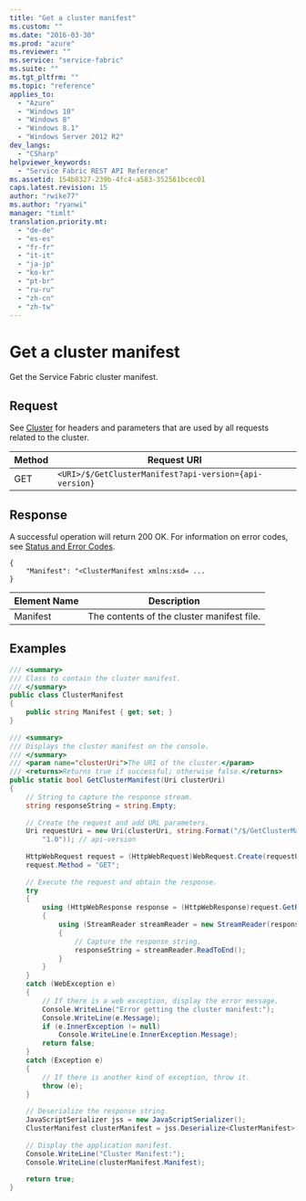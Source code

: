 ```yaml
---
title: "Get a cluster manifest"
ms.custom: ""
ms.date: "2016-03-30"
ms.prod: "azure"
ms.reviewer: ""
ms.service: "service-fabric"
ms.suite: ""
ms.tgt_pltfrm: ""
ms.topic: "reference"
applies_to: 
  - "Azure"
  - "Windows 10"
  - "Windows 8"
  - "Windows 8.1"
  - "Windows Server 2012 R2"
dev_langs: 
  - "CSharp"
helpviewer_keywords: 
  - "Service Fabric REST API Reference"
ms.assetid: 154b8327-239b-4fc4-a583-352561bcec01
caps.latest.revision: 15
author: "rwike77"
ms.author: "ryanwi"
manager: "timlt"
translation.priority.mt: 
  - "de-de"
  - "es-es"
  - "fr-fr"
  - "it-it"
  - "ja-jp"
  - "ko-kr"
  - "pt-br"
  - "ru-ru"
  - "zh-cn"
  - "zh-tw"
---
```

# Get a cluster manifest
Get the Service Fabric cluster manifest.  
  
## Request  
 See [Cluster](../ServiceFabricREST/cluster.md) for headers and parameters that are used by all requests related to the cluster.  
  
|Method|Request URI|  
|------------|-----------------|  
|GET|`<URI>/$/GetClusterManifest?api-version={api-version}`|  
  
## Response  
 A successful operation will return 200 OK. For information on error codes, see [Status and Error Codes](../ServiceFabricREST/status-and-error-codes1.md).  
  
```  
{  
    "Manifest": "<ClusterManifest xmlns:xsd= ...  
}  
```  
  
|Element Name|Description|  
|------------------|-----------------|  
|Manifest|The contents of the cluster manifest file.|  
  
## Examples  
  
```c#  
/// <summary>  
/// Class to contain the cluster manifest.  
/// </summary>  
public class ClusterManifest  
{  
    public string Manifest { get; set; }  
}  
  
/// <summary>  
/// Displays the cluster manifest on the console.  
/// </summary>  
/// <param name="clusterUri">The URI of the cluster.</param>  
/// <returns>Returns true if successful; otherwise false.</returns>  
public static bool GetClusterManifest(Uri clusterUri)  
{  
    // String to capture the response stream.  
    string responseString = string.Empty;  
  
    // Create the request and add URL parameters.  
    Uri requestUri = new Uri(clusterUri, string.Format("/$/GetClusterManifest?api-version={0}",  
        "1.0")); // api-version  
  
    HttpWebRequest request = (HttpWebRequest)WebRequest.Create(requestUri);  
    request.Method = "GET";  
  
    // Execute the request and obtain the response.  
    try  
    {  
        using (HttpWebResponse response = (HttpWebResponse)request.GetResponse())  
        {  
            using (StreamReader streamReader = new StreamReader(response.GetResponseStream(), true))  
            {  
                // Capture the response string.  
                responseString = streamReader.ReadToEnd();  
            }  
        }  
    }  
    catch (WebException e)  
    {  
        // If there is a web exception, display the error message.  
        Console.WriteLine("Error getting the cluster manifest:");  
        Console.WriteLine(e.Message);  
        if (e.InnerException != null)  
            Console.WriteLine(e.InnerException.Message);  
        return false;  
    }  
    catch (Exception e)  
    {  
        // If there is another kind of exception, throw it.  
        throw (e);  
    }  
  
    // Deserialize the response string.  
    JavaScriptSerializer jss = new JavaScriptSerializer();  
    ClusterManifest clusterManifest = jss.Deserialize<ClusterManifest>(responseString);  
  
    // Display the application manifest.  
    Console.WriteLine("Cluster Manifest:");  
    Console.WriteLine(clusterManifest.Manifest);  
  
    return true;  
}  
  
```